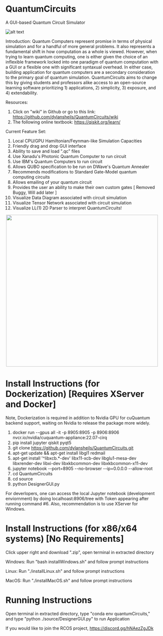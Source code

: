# QuantumCircuits
A GUI-based Quantum Circuit Simulator

![alt text](https://github.com/dylansheils/QuantumCircuits/blob/main/assets/Black%20logo%20-%20no%20background.svg)

Introduction: 
   Quantum Computers represent promise in terms of physical simulation and for a handful of more general problems. It also represents a fundamental shift in how computation as a whole is viewed. However, when trying to learn quantum computing, one is either given the choice of an inflexible framework locked into one paradigm of quantum computation with a GUI or a flexible one with significant syntaxual overhead. In either case, building application for quantum computers are a secondary consideration to the primary goal of quantum simulation. QuantumCircuits aims to change this by giving students and professors alike access to an open-source learning software prioritizing 1) applications, 2) simplicity, 3) exposure, and 4) extendability.
   
Resources:
  1) Click on "wiki" in Github or go to this link: https://github.com/dylansheils/QuantumCircuits/wiki
  2) The following online textbook: https://qiskit.org/learn/
   
Current Feature Set:
  1) Local CPU/GPU Hamiltonian/Feynman-like Simulation Capacities
  2) Friendly drag and drop GUI interface
  3) Ability to save and load ".qc" files
  5) Use Xanadu's Photonic Quantum Computer to run circuit
  6) Use IBM's Quantum Computers to run circuit
  7) Allows QUBO specification to be run on DWave's Quantum Annealer
  8) Recommends modifications to Standard Gate-Model quantum computing circuits
  9) Allows emailing of your quantum circuit
  10) Provides the user an ability to make their own custom gates [ Removed Buggy, Will add later ]
  11) Visualize Data Diagram associated with circuit simulation
  12) Visualize Tensor Network associated with circuit simulation
  13) Visualize LL(1) 2D Parser to interpret QuantumCircuits!

<div align="center"><img src="https://developer.nvidia.com/sites/default/files/akamai/nvidia-cuquantum-icon.svg" width="500"/></div>

# Install Instructions (for Dockerization) [Requires XServer and Docker]

Note, Dockerization is required in addition to Nvidia GPU for cuQuantum backend support, waiting on Nvidia to release the package more widely.
  1) docker run --gpus all -it -p 8905:8905 -p 8906:8906 nvcr.io/nvidia/cuquantum-appliance:22.07-cirq
  2) pip install jupyter qiskit pyqt5
  3) git clone https://github.com/dylansheils/QuantumCircuits.git
  4) apt-get update && apt-get install libgl1 redmail
  5) apt-get install '^libxcb.*-dev' libx11-xcb-dev libglu1-mesa-dev libxrender-dev libxi-dev libxkbcommon-dev libxkbcommon-x11-dev
  6) jupyter notebook --port=8905 --no-browser --ip=0.0.0.0 --allow-root
  7) cd QuantumCircuits
  8) cd source
  9) python DesignerGUI.py

For deverlopers, one can access the local Jupyter notebook (development enviornment) by doing localhoast:8906/tree with Token appearing after running command #6. Also, recommendation is to use XServer for Windows.

# Install Instructions (for x86/x64 systems) [No Requirements]

Click upper right and download ".zip", open terminal in extracted directory

Windows: Run "bash installWindows.sh" and follow prompt instructions

Linux: Run "./installLinux.sh" and follow prompt instructions

MacOS: Run "./installMacOS.sh" and follow prompt instructions

# Running Instructions

Open terminal in extracted directory, type "conda env quantumCircuits," and type "python ./source/DesignerGUI.py" to run Application

If you would like to join the RCOS project, https://discord.gg/hNAezZgJDk
